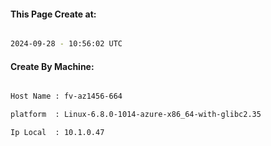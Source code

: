
   
#### This Page Create at:

```bash

2024-09-28 - 10:56:02 UTC

```

#### Create By Machine:

```bash

Host Name : fv-az1456-664

platform  : Linux-6.8.0-1014-azure-x86_64-with-glibc2.35

Ip Local  : 10.1.0.47

```

